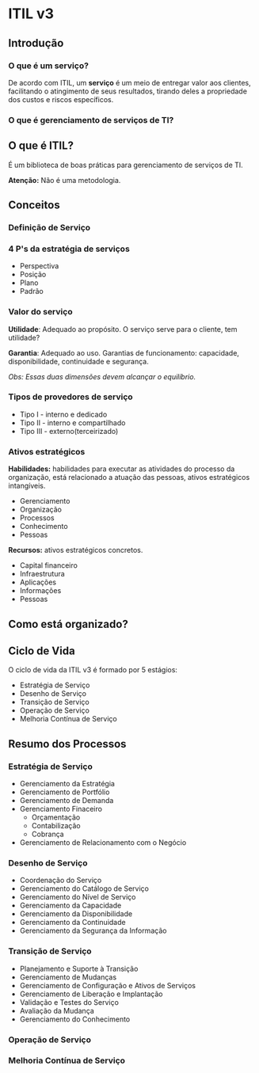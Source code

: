# ITIL v3

## Introdução

### O que é um serviço?

De acordo com ITIL, um **serviço** é um meio de entregar valor aos clientes, facilitando o atingimento de seus resultados, tirando deles a propriedade dos custos e riscos específicos.

### O que é gerenciamento de serviços de TI?

## O que é ITIL?

É um biblioteca de boas práticas para gerenciamento de serviços de TI.

**Atenção:** Não é uma metodologia.

## Conceitos

### Definição de Serviço

### 4 P's da estratégia de serviços

- Perspectiva
- Posição
- Plano
- Padrão

### Valor do serviço

**Utilidade**: Adequado ao propósito. O serviço serve para o cliente, tem utilidade?

**Garantia**: Adequado ao uso. Garantias de funcionamento: capacidade, disponibilidade, continuidade e segurança.

*Obs: Essas duas dimensões devem alcançar o equilíbrio.*

### Tipos de provedores de serviço

- Tipo I - interno e dedicado
- Tipo II - interno e compartilhado
- Tipo III - externo(terceirizado)

### Ativos estratégicos

**Habilidades:** habilidades para executar as atividades do processo da organização, está relacionado a atuação das pessoas, ativos estratégicos intangíveis.

- Gerenciamento
- Organização
- Processos
- Conhecimento
- Pessoas

**Recursos:** ativos estratégicos concretos.

- Capital financeiro
- Infraestrutura
- Aplicações
- Informações
- Pessoas

## Como está organizado?

## Ciclo de Vida

O ciclo de vida da ITIL v3 é formado por 5 estágios:

- Estratégia de Serviço
- Desenho de Serviço
- Transição de Serviço
- Operação de Serviço
- Melhoria Contínua de Serviço

## Resumo dos Processos

### Estratégia de Serviço

- Gerenciamento da Estratégia
- Gerenciamento de Portfólio
- Gerenciamento de Demanda
- Gerenciamento Finaceiro
    - Orçamentação
    - Contabilização
    - Cobrança
- Gerenciamento de Relacionamento com o Negócio

### Desenho de Serviço

- Coordenação do Serviço
- Gerenciamento do Catálogo de Serviço
- Gerenciamento do Nível de Serviço
- Gerenciamento da Capacidade
- Gerenciamento da Disponibilidade
- Gerenciamento da Continuidade
- Gerenciamento da Segurança da Informação

### Transição de Serviço

- Planejamento e Suporte à Transição
- Gerenciamento de Mudanças
- Gerenciamento de Configuração e Ativos de Serviços
- Gerenciamento de Liberação e Implantação
- Validação e Testes do Serviço
- Avaliação da Mudança
- Gerenciamento do Conhecimento

### Operação de Serviço

### Melhoria Contínua de Serviço